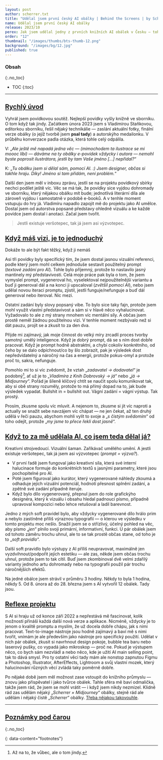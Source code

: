 ```yaml
---
layout: post
author: scherrer.txt
title: "Udělal jsem první český AI obálky | Behind the Screens | by Scherrer.txt"
name: Udělal jsem první český AI obálky
release: 2023/10
perex: Jak jsem udělal jedny z prvních knižních AI obálek v Česku — tohle je další Behind the Screens!
order: "12"
thumbnail: "/images/thumbs/bts-thumb-12.png"
background: "/images/bg/12.jpg"
published: true
---
```


### Obsah
{:.no_toc}

* TOC
{:toc}

---

## [Rychlý úvod](#obsah)
Vyhrál jsem povídkovou soutěž. Nejlepší povídky vyšly knižně ve sborníku. O tom když tak jindy. Začátkem února 2023 jsem s Vladimírou Staňkovou, editorkou sborníku, řešil nějaký technikálie — zaslání aktuální fotky, finální verze obálky (o jejíž tvorbě jsem **psal tady**) a autorskýho medailonku. V průběhu konverzace padla otázka, která tohle celý odpálila.

V: „_Ale ještě mě napadá jedna věc — (mimochodem ta ilustrace se mi moooc líbí) — dáváme na ty obálky e-povídek vždycky i autora — nemohl byste poprosit ilustrátora, jestli by tam Vaše jméno […] nepřidal?_“

K: „_Tu obálku jsem si dělal sám, pomocí AI. :) Jsem designer, občas si takhle hraju. Díky! Jméno si tam přidám, není problém._“

Další den jsem měl v inboxu zprávu, jestli se na projektu povídkový sbírky nechci podílet ještě víc. Věc se má tak, že povídky sice vyjdou dohromady ve sborníku, který nějakou obálku mít bude; jednotlivá literární díla ale zároveň vyjdou i samostatně v podobě e-booků. A v tenhle moment vstupuju do hry já. Vladimíru napadlo zapojit mě do projektu jako AI umělce. Dostal jsem od autorstva popsané představy ohledně vizuálu a ke každé povídce jsem dostal i anotaci. Začal jsem tvořit.

> Jestli existuje veršotepec, tak já jsem asi výzvotepec.

## [Když máš vizi, je to jednoduchý](#obsah)
Dokáže to ale být fakt těžký, když ji nemáš

Asi tři povídky byly specifický tím, že jsem dostal jasnou vizuální referenci, podle který jsem mohl celkem jednoduše sestavit použitelný prompt (_textové zadání pro AI_). Tohle bylo příjemný, protože to nastavilo jasný mantinely mý představivosti. Celá moje práce pak byla o tom, že jsem vymyslel prompt, vygeneroval ho, vyselektoval nejpoužitelnější variantu a buď ji generoval dál a na konci ji upscaloval (_zvětšil pomocí AI_), nebo jsem udělal novou iteraci promptu, zjistil, jestli funguje/nefunguje a buď dál generoval nebo iteroval. Nic mezi.

Ostatní zadání byly slovy popsaný vibe. To bylo sice taky fajn, protože jsem mohl využít vlastní představivost a sám si v hlavě něco vyhalucinovat. Vyžadovalo to ale z mý strany mnohem víc mentální síly. A občas jsem prostě neměl žádnou použitelnou vizi. V tenhle moment nezbývalo než si dát pauzu, projít se a zkusit to za den dva.

Přijde mi zajímavý, jak moje činnost do velký míry zrcadlí proces tvorby samotný umělý inteligence. Když je dobrý prompt, dá se s ním dost dobře pracovat. Když je prompt hodně abstraktní, a chybí cokoliv konkrétního, od čeho by se dalo odpíchnout/co by šlo zobrazit, pak je výsledek dost nepředvídatelný a náročný na čas a energii, protože pokus-omyl a protože proč to, sakra, nefunguje.

Pomohlo mi to si víc zvědomit, že vztah „_zadavatel → dodavatel_“ je podobný[^1], ať už je to „_Vladimíra z Knih Dobrovský → já_“ nebo „_já → Midjourney_“. Pořád je šíleně klíčový chtít se naučit spolu komunikovat tak, aby si obě strany rozuměly, protože to má přímý dopad na to, jak bude výsledek vypadat. Bullshit in = bullshit out. Vágní zadání = vágní výstup. Tak prostý.

Prosím, zkusme spolu víc mluvit. A nejenom to, zkusme si jít víc naproti a actually se snažit sebe navzájem víc chápat — ne jen čekat, až ten druhý udělá v řeči pauzu, abychom mohli vylít to svoje a „_s čistým svědomím_“ od toho odejít, protože „_my jsme to přece řekli dost jasně_“.

## [Když to za mě udělala AI, co jsem teda dělal já?](#obsah)
Kreativní strojvedoucí. Vizuální šaman. Zaříkávač umělého umění. A jestli existuje veršotepec, tak já jsem asi výzvotepec (_prompt = výzva?_).

- V první řadě jsem fungoval jako kreativní síla, která své interní halucinace formuje do konkrétních textů s jasnými parametry, které jsou pochopitelné pro AI.
- Poté jsem figuroval jako kurátor, který vygenerované náhledy zkoumá a odhaduje jejich vizuální potenciál, hodnotí přesnost splnění zadání, a zpětně své zadání případně iteruje.
- Když bylo dílo vygenerovaný, přepnul jsem do role grafickýho designéra, který k vizuálu i obsahu hledal padnoucí písmo, případně upravoval kompozici nebo lehce retušoval a ladil barevnost.

Jedno z mých soft pravidel bylo, aby vždycky vygenerované dílo hrálo prim a nebylo zastíněné příliš výraznou typografií — o kterou ve výsledku v tomto projektu moc nešlo. Snažil jsem se o střízlivý, účelný pohled na věc, aby písmo „_jen_“ plnilo svoji primární, informativní, funkci. U pár obálek jsem od tohoto záměru trochu uhnul, ale to se tak prostě občas stane, od toho je to „_soft pravidlo_“.

Další soft pravidlo bylo výstupy z AI příliš neupravovat, maximálně jen vyzdvihnout/podpořit jejich estetiku — ale zas, někde jsem občas trochu uhnul, protože jsem to tak cítil. Buď jsem zkombinoval dvě velmi zdařilý varianty jednoho artu dohromady nebo na typografii použil pár trochu náročnějších efektů.

Na jedné obálce jsem strávil v průměru 3 hodiny. Někdy to byla 1 hodina, někdy 5. Od 8. února až do 28. března jsem s AI vytvořil 12 obálek.
Tady jsou.

<div class="gallery-container">
  <div class="gallery-single" style="background-image: url('/images/bts-12-01.png');" data-full="/images/bts-12-01.png"></div>
</div>

## [Reflexe projektu](#obsah)
S AI si hraju už od konce září 2022 a nepřestává mě fascinovat, kolik možností přináší každá další nová verze a aplikace. Nicméně, vždycky je to jenom o kvalitě promptu a myslím, že už docela dobře chápu, jak s nimi pracovat. Text-to-image nástroje jsou hodně zajímavý a baví mě s nimi tvořit, vnímám je ale především jako nástroje pro specifický použití. Udělat v nich pár obálek, zkusit si navrhnout design pokoje, bubble tea baru nebo laserový pušky, co vypadá jako mikroskop — proč ne. Pokud je výstupem něco, co bych sám nezvládl a nebo něco, kde je užití AI main selling point, tak to dává smysl. Pro ty ostatní věci tady mám ale nonstop zapnutou Figmu a Photoshop, Illustrator, AfterEffects, Lightroom a svůj vlastní mozek, který halucinování různých věcí zvládá taky poměrně dobře.

Po nějaké době jsem měl možnost zase vstoupit do knižního průmyslu — znovu jako přispěvatel i jako tvůrce obálek. Tahle sféra mě baví odmalička, takže jsem rád, že jsem se mohl vrátit — i když jsem nikdy nezmizel. Klidně rád zas udělám nějaký „_Scherrer × Midjourney_“ obálky, stejně rád ale udělám i nějaký čistě „_Scherrer_“ obálky. [Třeba nějakou takovouhle](https://www.behance.net/gallery/164362287/Ocistec-book-cover).

---

## [Poznámky pod čarou](#obsah)
{:.no_toc}

{: data-content="footnotes"}
[^1]: Až na to, že vůbec, ale o tom jindy.

